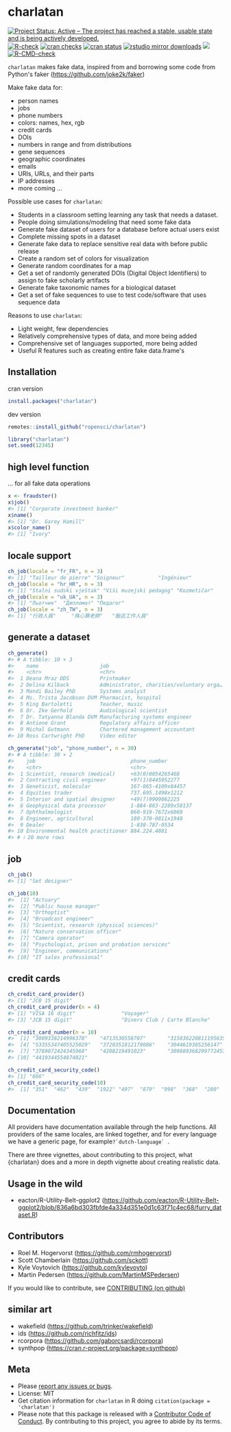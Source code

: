 charlatan
=========


<!-- badges: start -->
[![Project Status: Active – The project has reached a stable, usable state and is being actively developed.](https://www.repostatus.org/badges/latest/active.svg)](https://www.repostatus.org/#active)
[![R-check](https://github.com/ropensci/charlatan/workflows/R-check/badge.svg)](https://github.com/ropensci/charlatan/actions?query=workflow%3AR-check)
[![cran checks](https://badges.cranchecks.info/worst/charlatan.svg)](https://cloud.r-project.org/web/checks/check_results_charlatan.html)
[![cran status](https://www.r-pkg.org/badges/version/charlatan)](https://cran.r-project.org/package=charlatan)
[![rstudio mirror downloads](https://cranlogs.r-pkg.org/badges/charlatan)](https://github.com/r-hub/cranlogs.app)
[![](https://badges.ropensci.org/94_status.svg)](https://github.com/ropensci/software-review/issues/94)
[![R-CMD-check](https://github.com/ropensci/charlatan/actions/workflows/R-CMD-check.yaml/badge.svg)](https://github.com/ropensci/charlatan/actions/workflows/R-CMD-check.yaml)
<!-- badges: end -->


`charlatan` makes fake data, inspired from and borrowing some code from Python's faker (https://github.com/joke2k/faker)

Make fake data for:

* person names
* jobs
* phone numbers
* colors: names, hex, rgb
* credit cards
* DOIs
* numbers in range and from distributions
* gene sequences
* geographic coordinates
* emails
* URIs, URLs, and their parts
* IP addresses
* more coming ...

Possible use cases for `charlatan`:

* Students in a classroom setting learning any task that needs a dataset.
* People doing simulations/modeling that need some fake data
* Generate fake dataset of users for a database before actual users exist
* Complete missing spots in a dataset
* Generate fake data to replace sensitive real data with before public release
* Create a random set of colors for visualization
* Generate random coordinates for a map
* Get a set of randomly generated DOIs (Digital Object Identifiers) to
assign to fake scholarly artifacts
* Generate fake taxonomic names for a biological dataset
* Get a set of fake sequences to use to test code/software that uses
sequence data

Reasons to use `charlatan`:

* Light weight, few dependencies
* Relatively comprehensive types of data, and more being added
* Comprehensive set of languages supported, more being added
* Useful R features such as creating entire fake data.frame's

## Installation

cran version


``` r
install.packages("charlatan")
```

dev version


``` r
remotes::install_github("ropensci/charlatan")
```


``` r
library("charlatan")
set.seed(12345)
```

## high level function

... for all fake data operations


``` r
x <- fraudster()
x$job()
#> [1] "Corporate investment banker"
x$name()
#> [1] "Dr. Garey Hamill"
x$color_name()
#> [1] "Ivory"
```

## locale support


``` r
ch_job(locale = "fr_FR", n = 3)
#> [1] "Tailleur de pierre" "Soigneur"           "Ingénieur"
ch_job(locale = "hr_HR", n = 3)
#> [1] "Stalni sudski vještak" "Viši muzejski pedagog" "Kozmetičar"
ch_job(locale = "uk_UA", n = 3)
#> [1] "Льотчик"  "Дипломат" "Педагог"
ch_job(locale = "zh_TW", n = 3)
#> [1] "行政人員"     "珠心算老師"   "飯店工作人員"
```

## generate a dataset


``` r
ch_generate()
#> # A tibble: 10 × 3
#>    name                    job                                      phone_number
#>    <chr>                   <chr>                                    <chr>       
#>  1 Deana Mraz DDS          Printmaker                               +25(2)69696…
#>  2 Delina Kilback          Administrator, charities/voluntary orga… 04380296996 
#>  3 Mandi Bailey PhD        Systems analyst                          09381790856 
#>  4 Ms. Trista Jacobson DVM Pharmacist, hospital                     214-956-893…
#>  5 King Bartoletti         Teacher, music                           1-312-788-3…
#>  6 Dr. Ike Gerhold         Audiological scientist                   743.877.3448
#>  7 Dr. Tatyanna Blanda DVM Manufacturing systems engineer           09691101846 
#>  8 Antione Grant           Regulatory affairs officer               (406)994-27…
#>  9 Michal Gutmann          Chartered management accountant          (576)667-99…
#> 10 Ross Cartwright PhD     Video editor                             07913227887
```


``` r
ch_generate("job", "phone_number", n = 30)
#> # A tibble: 30 × 2
#>    job                               phone_number        
#>    <chr>                             <chr>               
#>  1 Scientist, research (medical)     +63(0)0054265468    
#>  2 Contracting civil engineer        +97(1)8445952277    
#>  3 Geneticist, molecular             167-865-4109x84457  
#>  4 Equities trader                   737.695.1498x1212   
#>  5 Interior and spatial designer     +49(7)9909862225    
#>  6 Geophysical data processor        1-884-863-2289x58137
#>  7 Ophthalmologist                   060-919-7672x6069   
#>  8 Engineer, agricultural            180-370-0811x1948   
#>  9 Dealer                            1-838-787-0534      
#> 10 Environmental health practitioner 884.224.4881        
#> # ℹ 20 more rows
```

## job


``` r
ch_job()
#> [1] "Set designer"
```


``` r
ch_job(10)
#>  [1] "Actuary"                                    
#>  [2] "Public house manager"                       
#>  [3] "Orthoptist"                                 
#>  [4] "Broadcast engineer"                         
#>  [5] "Scientist, research (physical sciences)"    
#>  [6] "Nature conservation officer"                
#>  [7] "Camera operator"                            
#>  [8] "Psychologist, prison and probation services"
#>  [9] "Engineer, communications"                   
#> [10] "IT sales professional"
```

## credit cards


``` r
ch_credit_card_provider()
#> [1] "JCB 15 digit"
ch_credit_card_provider(n = 4)
#> [1] "VISA 16 digit"               "Voyager"                    
#> [3] "JCB 15 digit"                "Diners Club / Carte Blanche"
```


``` r
ch_credit_card_number(n = 10)
#>  [1] "3009338214996378"    "4713530558707"       "3158362208111956356"
#>  [4] "53355347405525029"   "3720351812179086"    "3044619385256147"   
#>  [7] "3789072424345968"    "4208219491023"       "3096893682997724534"
#> [10] "4419344554874021"
```


``` r
ch_credit_card_security_code()
#> [1] "866"
ch_credit_card_security_code(10)
#>  [1] "351"  "462"  "439"  "1922" "497"  "879"  "998"  "368"  "280"  "337"
```

## Documentation

All providers have documentation available through the help functions.
All providers of the same locales, are linked together, and for every language
we have a generic page, for example```?`dutch-language` ```.

There are three vignettes, about contributing to this project, what {charlatan}
does and a more in depth vignette about creating realistic data.

## Usage in the wild

- eacton/R-Utility-Belt-ggplot2 (https://github.com/eacton/R-Utility-Belt-ggplot2/blob/836a6bd303fbfde4a334d351e0d1c63f71c4ec68/furry_dataset.R)


## Contributors
* Roel M. Hogervorst (https://github.com/rmhogervorst)
* Scott Chamberlain (https://github.com/sckott)
* Kyle Voytovich (https://github.com/kylevoyto)
* Martin Pedersen (https://github.com/MartinMSPedersen)

If you would like to contribute, see [CONTRIBUTING (on github)](.github/CONTRIBUTING.md)

## similar art

* wakefield (https://github.com/trinker/wakefield)
* ids (https://github.com/richfitz/ids)
* rcorpora (https://github.com/gaborcsardi/rcorpora)
* synthpop (https://cran.r-project.org/package=synthpop)

## Meta

* Please [report any issues or bugs](https://github.com/ropensci/charlatan/issues).
* License: MIT
* Get citation information for `charlatan` in R doing `citation(package = 'charlatan')`
* Please note that this package is released with a [Contributor Code of Conduct](https://ropensci.org/code-of-conduct/). By contributing to this project, you agree to abide by its terms.
